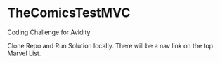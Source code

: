 # TheComicsTestMVC
Coding Challenge for Avidity

Clone Repo and Run Solution locally. There will be a nav link on the top Marvel List.
